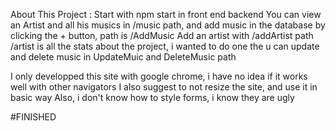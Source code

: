 About This Project : 
Start with npm start in front end backend
You can view an Artist and all his musics in /music path, and add music in the database by clicking the + button, path is /AddMusic
Add an artist with /addArtist path
/artist is all the stats about the project, i wanted to do one
the u can update and delete music in UpdateMuic and DeleteMusic path

I only developped this site with google chrome, i have no idea if it works well with other navigators
I also suggest to not resize the site, and use it in basic way
Also, i don't know how to style forms, i know they are ugly

#FINISHED
